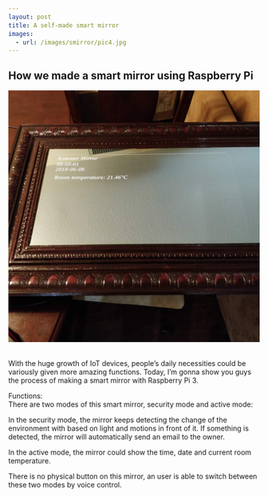 ```yaml
---
layout: post
title: A self-made smart mirror
images:
  - url: /images/smirror/pic4.jpg
---
```




## How we made a smart mirror using Raspberry Pi

<img src="/images/smirror/pic4.jpg">  <br/>

<br/>
With the huge growth of IoT devices, people’s daily necessities could be variously given more amazing functions. Today, I’m gonna show you guys the process of making a smart mirror with Raspberry Pi 3.
<br/>

Functions:<br/>
There are two modes of this smart mirror, security mode and active mode:

In the security mode, the mirror keeps detecting the change of  the environment with based on light and motions in front of it. If something is detected, the mirror will automatically send an email to the owner.

In the active mode, the mirror could show the time, date and current room temperature. 

There is no physical button on this mirror, an user is able to switch between these two modes by voice control.
